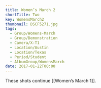 ```yaml
---
title: Women’s March 2
shortTitle: Two
key: WomensMarch2
thumbnail: DSCF5271.jpg
tags:
  - Group/Womens-March
  - Group/Demonstration
  - Camera/X-T1
  - Location/Austin
  - Location/Texas
  - Period/Student
  - AlbumGroup/WomensMarch
date: 2017-01-22T00:00
---
```

These shots continue [[Women’s March 1]].